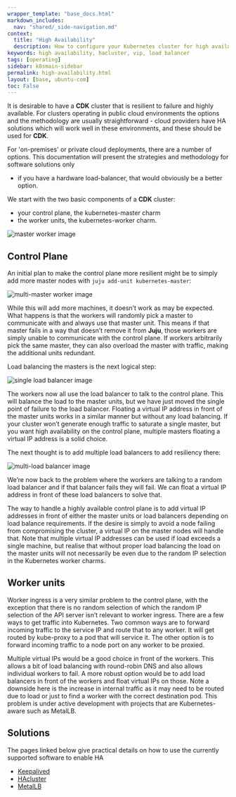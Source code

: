 ```yaml
---
wrapper_template: "base_docs.html"
markdown_includes:
  nav: "shared/_side-navigation.md"
context:
  title: "High Availability"
  description: How to configure your Kubernetes cluster for high availability.
keywords: high availability, hacluster, vip, load balancer
tags: [operating]
sidebar: k8smain-sidebar
permalink: high-availability.html
layout: [base, ubuntu-com]
toc: False
---
```


It is desirable to have a **CDK** cluster that is resilient to failure and highly available. For
clusters operating in public cloud environments the options and the methodology are
usually straightforward - cloud providers have HA solutions which will work well in these 
environments, and these should be used for **CDK**.

For 'on-premises' or private cloud deployments, there are a number of options. This
documentation will present the strategies and methodology for software solutions only
- if you have a hardware load-balancer, that would obviously be a better option.

 We start with the two basic components of a **CDK** cluster: 
 
 - your control plane, the kubernetes-master charm
 - the worker units, the kubernetes-worker charm.

![master worker image](master-worker.png)


## Control Plane

An initial plan to make the control plane more resilient might be to simply add more 
master nodes with  `juju add-unit kubernetes-master`:

![multi-master worker image][img-multi-master]

While this will add more machines, it doesn’t work as may be expected. What
happens is that the workers will randomly pick a master to communicate with and
always use that master unit. This means if that master fails in a way that
doesn’t remove it from **Juju**, those workers are simply unable to communicate
with the control plane. If workers arbitrarily pick the same master, they can
also overload the master with traffic, making the additional units redundant.

Load balancing the masters is the next logical step:

![single load balancer image][img-single-load-balancer]

The workers now all use the load balancer to talk to the control plane. This will
balance the load to the master units, but we have just moved the single point of
failure to the load balancer. Floating a virtual IP address in front of the master
units works in a similar manner but without any load balancing. If your cluster
won’t generate enough traffic to saturate a single master, but you want high
availability on the control plane, multiple masters floating a virtual IP address
is a solid choice.

The next thought is to add multiple load balancers to add resiliency there:

![multi-load balancer image][img-multi-load-balancer]

We’re now back to the problem where the workers are talking to a random
load balancer and if that balancer fails they will fail. We can float a virtual IP address in
front of these load balancers to solve that.

The way to handle a highly available control plane is to add virtual IP addresses in front
of either the master units or load balancers depending on load balance requirements.
If the desire is simply to avoid a node failing from compromising the cluster, a virtual
IP on the master nodes will handle that. Note that multiple virtual IP addresses can
be used if load exceeds a single machine, but realise that without proper load
balancing the load on the master units will not necessarily be even due to the random
IP selection in the Kubernetes worker charms.

## Worker units

Worker ingress is a very similar problem to the control plane, with the
exception that there is no random selection of which  the random IP selection
of the API server isn’t relevant to worker ingress. There are a few ways to get
traffic into Kubernetes. Two common ways are to forward incoming traffic to the
service IP and route that to any worker. It will get routed by kube-proxy to a
pod that will service it. The other option is to forward incoming traffic to a
node port on any worker to be proxied.

Multiple virtual IPs would be a good choice in front of the workers. This allows a
bit of load balancing with round-robin DNS and also allows individual workers to fail.
A more robust option would be to add load balancers in front of the workers and
float virtual IPs on those. Note a downside here is the increase in internal traffic as it may
need to be routed due to load or just to find a worker with the correct destination pod. 
This problem is under active development with projects that are Kubernetes-aware such
as MetalLB.

## Solutions

The pages linked below give practical details on how to use the currently supported
software to enable HA

  - [Keepalived][keepalived]
  - [HAcluster][hacluster]
  - [MetalLB][metallb]

<!-- IMAGES -->

[img-single-load-balancer]: https://assets.ubuntu.com/v1/b47ac644-single-loadbalancer.png
[img-multi-load-balancer]: https://assets.ubuntu.com/v1/21062012-multi-load-balancer.png
[img-multi-master]: https://assets.ubuntu.com/v1/dd44ab17-multi-master.png

<!-- LINKS -->

[keepalived]: /kubernetes/docs/keepalived
[hacluster]: /kubernetes/docs/hacluster
[metallb]: /kubernetes/docs/metallb

